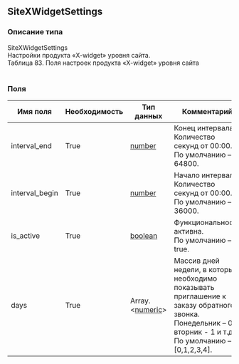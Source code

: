 
## SiteXWidgetSettings

### Описание типа
SiteXWidgetSettings<br/>Настройки продукта «X-widget» уровня сайта.<br/>Таблица 83. Поля настроек продукта «X-widget» уровня сайта<br/><br/>
### Поля

| Имя поля | Необходимость | Тип данных | Комментарий |
|---|---|---|---|
|interval_end|True|[number](/docs/types/number.md)|Конец интервала. Количество секунд от 00:00.<br/>По умолчанию – 64800.<br/>|
|interval_begin|True|[number](/docs/types/number.md)|Начало интервала. Количество секунд от 00:00.<br/>По умолчанию – 36000.<br/>|
|is_active|True|[boolean](/docs/types/boolean.md)|Функциональность активна.<br/>По умолчанию – true.<br/>|
|days|True|Array.<[numeric](/docs/types/numeric.md)>|Массив дней недели, в которые необходимо показывать приглашение к заказу обратного звонка.<br/>Понедельник – 0, вторник - 1 и т.д.<br/>По умолчанию – [0,1,2,3,4].<br/>|

